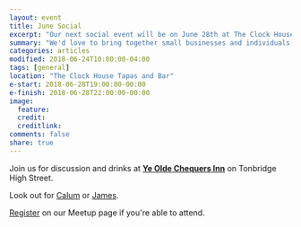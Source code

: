 ```yaml
---
layout: event
title: June Social
excerpt: "Our next social event will be on June 28th at The Clock House Tapas and Bar"
summary: "We'd love to bring together small businesses and individuals throughout Tonbridge looking to chat about all aspects of their digital strategy. Whether you're working in technology, the Web or a complete novice/outsider looking for advice then please come along."
categories: articles
modified: 2018-06-24T10:00:00-04:00
tags: [general]
location: "The Clock House Tapas and Bar"
e-start: 2018-06-28T19:00:00-00:00
e-finish: 2018-06-28T22:00:00-00:00
image:
  feature:
  credit:
  creditlink:
comments: false
share: true
---
```

Join us for discussion and drinks at <strong>[Ye Olde Chequers Inn](https://www.facebook.com/TheClockHouseTonbridge/)</strong> on Tonbridge High Street.

Look out for [Calum](https://calumryan.com) or [James](https://twitter.com/shutdownscanner).

[Register](https://www.meetup.com/Tonbridge-Digital/events/251991570/) on our Meetup page if you're able to attend.
